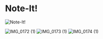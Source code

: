 # Note-It!

![Note-It!](https://github.com/Saksham-3/Note-It/assets/149017293/e4574a95-5f31-4548-b98a-1e8f16dc866a)


![IMG_0172 (1)](https://github.com/Saksham-3/Note-It/assets/149017293/55ea37b8-8b49-46ad-9c8c-46a4f2b0e01c)     ![IMG_0173 (1)](https://github.com/Saksham-3/Note-It/assets/149017293/8ee57595-c67f-4873-977d-5a2d64fca1f9)      ![IMG_0174 (1)](https://github.com/Saksham-3/Note-It/assets/149017293/cae65617-cdad-4101-bc67-bda363547c01)




